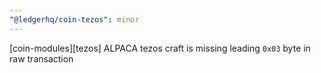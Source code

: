 ```yaml
---
"@ledgerhq/coin-tezos": minor
---
```


[coin-modules][tezos] ALPACA tezos craft is missing leading `0x03` byte in raw transaction
